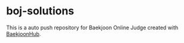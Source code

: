 # boj-solutions
This is a auto push repository for Baekjoon Online Judge created with [BaekjoonHub](https://github.com/BaekjoonHub/BaekjoonHub).
